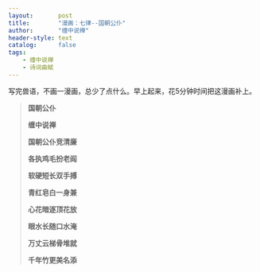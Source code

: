 ```yaml
---
layout:       post
title:        "漫画：七律--国朝公仆"
author:       "缠中说禅"
header-style: text
catalog:      false
tags:
    - 缠中说禅
    - 诗词曲赋
---
```


写完兽语，不画一漫画，总少了点什么。早上起来，花5分钟时间把这漫画补上。



> **国朝公仆**
>
> 
>
> **缠中说禅**
>
> 
>
> **国朝公仆竞清廉**
>
> **各执鸡毛扮老阎**
>
> **软硬短长双手搏**
>
> **青红皂白一身兼**
>
> **心花暗逐顶花放**
>
> **眼水长随口水淹**
>
> **万丈云梯骨堆就**
>
> **千年竹更美名添**
